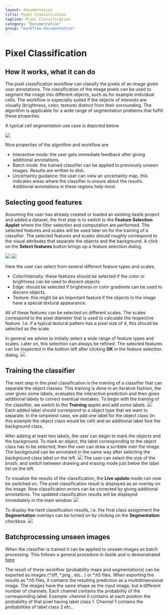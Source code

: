 ```yaml
---
layout: documentation
title: Pixel Classification
tagline: Pixel Classification
category: "Documentation"
group: "workflow-documentation"
---
```

# Pixel Classification
## How it works, what it can do

The pixel classification workflow can classify the pixels of an image given
user annotations. The classification of the image pixels can be used to segment
the image into different objects, such as for example individual cells.
The workflow is especially suited if the objects of interests are visually (brightness, color, texture) distinct from their sorrounding. The algorithm is applicable for a wide range of segmentation problems that
fulfill these properties.

A typical cell segmentation use case is depicted below.

![](snapshots/training2.png)

Nice properties of the algorithm and workflow are
- Interactive mode: the user gets immediate feedback after giving additional annotations.
- Batch mode: the trained classifier can be applied to previously unseen images. Results are written to disk.
- Uncertainty guidance: the user can view an uncertainty map, this indicates areas where the classifier is unsure about the results. Additional annotations in these regions help most.

## Selecting good features

Assuming the user has already created or loaded an existing
ilastik project and added a dataset, the first step is to switch to the **Feature Selection Applet**
where the filter selection and computation are performed.
The selected features and scales will be used later on for the training of a classifier.
The selected features and scales should roughly correspond to the visual attributes that separate the
objects and the background.
A click on the **Select features** button brings up a feature selection dialog.

![](snapshots/feature_selection_zoomed.png)
![](snapshots/feature_selection2.png)

Here the user can select from several different feature types and scales.
- Color/Intensity: these features should be selected if the color or brightness can be used to discern objects
- Edge: should be selected if brightness or color gradients can be used to discern objects.
- Texture: this might be an important feature if the objects in the image have a special textural appearance.

All of these features can be selected on different scales. The scales correspond to the pixel diameter
that is used to calculate the respective feature. I.e. if a typical textural pattern has a pixel size of 4, this should be selected as the scale.

In general we advise to initially select a wide range of feature types and scales. Later on, this selection
can always be refined. The selected features can be inspected in the bottom left after clicking **OK** in the feature selection dialog.
![](snapshots/feature_selection4_zoomed.png)

## Training the classifier
The next step in the pixel classification is the training of a classifier
that can separate the object classes. This training is done in an iterative fashion,
the user gives some labels, evaluates the interactive prediction and then gives additional labels to correct
eventual mistakes.
To begin with the training of the classifier, we switch to the **Training** applet and add some labels.
![](snapshots/training_zoomed.png)
Each added label should correspond to a object type that we want to separate.
In the simpelest case, we add one label for the object class (in this example the object class would be cell)
and an additional label fore the background class.

After adding at least two labels, the user can begin to mark the objects and the background.
To mark an object, the label corresponding to the object class has to be selected, then the user
can draw a scribble over the image.
The background can be annotated in the same way after selecting the background class label on the left.
![](snapshots/training1_zoomed.png)
The user can select the size of the brush, and switch between drawing and erasing mode just below the label list on the left.

To visualize the results of the classification, the **Live update** mode can now be switched on.
The pixel classification result is displayed as an overlay on the image.
Now classification errors can be corrected by giving additional annotations. The updated classification results will be displayed immediately in the main window.
![](snapshots/training2_zoomed.png)

To display the hard classification results, i.e. the final class assignment the **Segmentation** overlays
can be turned on by clicking on the **Segmentation** checkbox.
![](snapshots/training3_zoomed.png)


## Batchprocessing unseen images
When the classifier is trained it can be applied to unseen images as batch processing. This follows a general procedure in ilastik and is demonstrated [here]({{site.baseurl}}/documentation/startup/04_export.html)

The result of these worklfow (probability maps and segmentations) can be exported as images (*.tiff, *.png , etc.. ) or *.h5 files. When exporting the results as *.h5 files, it contains the resulting prediction as a multidimensional image. The images have the same shape as the input image, but a different number of channels. Each channel contains the probability of the corresponding label. Example: channel 0 contains at each position the probability of that pixel having label class 1. Channel 1 contains the probabilities of label class 2 etc..



<!-- After the training step the generated classifier can be used to classify and segment other images.
The first step in batch prediction is the selection of the input files.
![](snapshots/batch1_zoomed.png)
When clicking on the **Add files** button, the user can choose between adding
single or multiple files from the File selection dialog, or adding files matching a pattern from a directory (last option). This is especially useful when large amounts of images have to be processed.

The next step is the actual batch processing itself. In the **Batch Prediction output location** applet, the
user can configure the output format using the **Choose Settings** button.
For novice users the default settings should be fine.
![](snapshots/batch2_zoomed.png)

After clicking on the **Export all** button, ilastik begins batch processing all images, and writes
the resulting classification result to the specified output files. When the default settings are used, the output files are stored as hdf5 files in the same directory where the input file is located.
The exported files have the same name with a "export.h5" suffix.

The exported .h5 files, contain the resulting prediction as a multidimensional image. The images have the same
shape as the input image, but a different number of channels. Each channel contains the probability of the corresponding label. Example: channel 0 contains at each position the probability of that pixel having label class 1. Channel 1 contains the probabilities of label class 2 etc..
 -->

